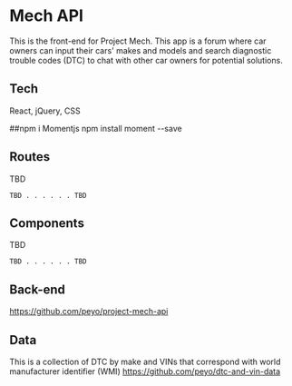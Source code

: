 # Mech API
This is the front-end for Project Mech. This app is a forum where car owners can input their cars' makes and models and search diagnostic trouble codes (DTC) to chat with other car owners for potential solutions.

## Tech
React, jQuery, CSS

##npm i
Momentjs
npm install moment --save

## Routes

TBD
```
TBD . . . . . . TBD
```

## Components

TBD
```
TBD . . . . . . TBD
```

## Back-end
https://github.com/peyo/project-mech-api

## Data
This is a collection of DTC by make and VINs that correspond with world manufacturer identifier (WMI)
https://github.com/peyo/dtc-and-vin-data
